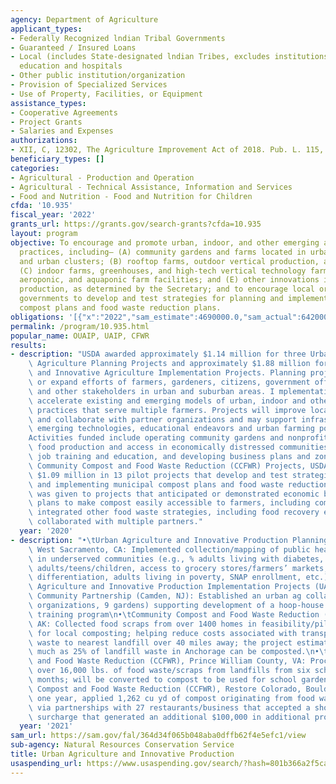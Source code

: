 ```yaml
---
agency: Department of Agriculture
applicant_types:
- Federally Recognized lndian Tribal Governments
- Guaranteed / Insured Loans
- Local (includes State-designated lndian Tribes, excludes institutions of higher
  education and hospitals
- Other public institution/organization
- Provision of Specialized Services
- Use of Property, Facilities, or Equipment
assistance_types:
- Cooperative Agreements
- Project Grants
- Salaries and Expenses
authorizations:
- XII, C, 12302, The Agriculture Improvement Act of 2018. Pub. L. 115, 334.
beneficiary_types: []
categories:
- Agricultural - Production and Operation
- Agricultural - Technical Assistance, Information and Services
- Food and Nutrition - Food and Nutrition for Children
cfda: '10.935'
fiscal_year: '2022'
grants_url: https://grants.gov/search-grants?cfda=10.935
layout: program
objective: To encourage and promote urban, indoor, and other emerging agricultural
  practices, including— (A) community gardens and farms located in urban areas, suburbs,
  and urban clusters; (B) rooftop farms, outdoor vertical production, and green walls;
  (C) indoor farms, greenhouses, and high-tech vertical technology farms; (D) hydroponic,
  aeroponic, and aquaponic farm facilities; and (E) other innovations in agricultural
  production, as determined by the Secretary; and to encourage local or municipal
  governments to develop and test strategies for planning and implementing municipal
  compost plans and food waste reduction plans.
obligations: '[{"x":"2022","sam_estimate":4690000.0,"sam_actual":642000.0,"usa_spending_actual":9298009.129999999},{"x":"2023","sam_estimate":13685000.0,"sam_actual":0.0,"usa_spending_actual":595197.0},{"x":"2024","sam_estimate":7500000.0,"sam_actual":0.0,"usa_spending_actual":1132202.78}]'
permalink: /program/10.935.html
popular_name: OUAIP, UAIP, CFWR
results:
- description: "USDA awarded approximately $1.14 million for three Urban and Innovative\
    \ Agriculture Planning Projects and approximately $1.88 million for seven Urban\
    \ and Innovative Agriculture Implementation Projects. Planning projects initiate\
    \ or expand efforts of farmers, gardeners, citizens, government officials, schools\
    \ and other stakeholders in urban and suburban areas. I mplementation projects\
    \ accelerate existing and emerging models of urban, indoor and other agricultural\
    \ practices that serve multiple farmers. Projects will improve local food access\
    \ and collaborate with partner organizations and may support infrastructure needs,\
    \ emerging technologies, educational endeavors and urban farming policy implementation.\n\
    Activities funded include operating community gardens and nonprofit farms, increasing\
    \ food production and access in economically distressed communities, providing\
    \ job training and education, and developing business plans and zoning. \nThrough\
    \ Community Compost and Food Waste Reduction (CCFWR) Projects, USDA invested approximately\
    \ $1.09 million in 13 pilot projects that develop and test strategies for planning\
    \ and implementing municipal compost plans and food waste reduction. Priority\
    \ was given to projects that anticipated or demonstrated economic benefits, incorporated\
    \ plans to make compost easily accessible to farmers, including community gardeners,\
    \ integrated other food waste strategies, including food recovery efforts, and\
    \ collaborated with multiple partners."
  year: '2020'
- description: "•\tUrban Agriculture and Innovative Production Planning Projects (UAIP-PP),\
    \ West Sacramento, CA: Implemented collection/mapping of public health data points\
    \ in underserved communities (e.g., % adults living with diabetes, % of overweight\
    \ adults/teens/children, access to grocery stores/farmers’ markets, housing cost\
    \ differentiation, adults living in poverty, SNAP enrollment, etc.)\n•\tUrban\
    \ Agriculture and Innovative Production Implementation Projects (UAIP-IP), Parkside\
    \ Community Partnership (Camden, NJ): Established an urban ag collaborative (12\
    \ organizations, 9 gardens) supporting development of a hoop-house network and\
    \ training program\n•\tCommunity Compost and Food Waste Reduction (CCFWR), Anchorage,\
    \ AK: Collected food scraps from over 1400 homes in feasibility/pilot project\
    \ for local composting; helping reduce costs associated with transporting municipal\
    \ waste to nearest landfill over 40 miles away; the project estimates that as\
    \ much as 25% of landfill waste in Anchorage can be composted.\n•\tCommunity Compost\
    \ and Food Waste Reduction (CCFWR), Prince William County, VA: Processed/diverted\
    \ over 16,000 lbs. of food waste/scraps from landfills from six schools in three\
    \ months; will be converted to compost to be used for school gardens. \n•\tCommunity\
    \ Compost and Food Waste Reduction (CCFWR), Restore Colorado, Boulder, CO: In\
    \ one year, applied 1,262 cu yd of compost originating from food waste accessed\
    \ via partnerships with 27 restaurants/business that accepted a short-term 1%\
    \ surcharge that generated an additional $100,000 in additional project funding."
  year: '2021'
sam_url: https://sam.gov/fal/364d34f065b048aba0dffb62f4e5efc1/view
sub-agency: Natural Resources Conservation Service
title: Urban Agriculture and Innovative Production
usaspending_url: https://www.usaspending.gov/search/?hash=801b366a2f5cad9f1af7d6dbb2db9aaf
---
```

